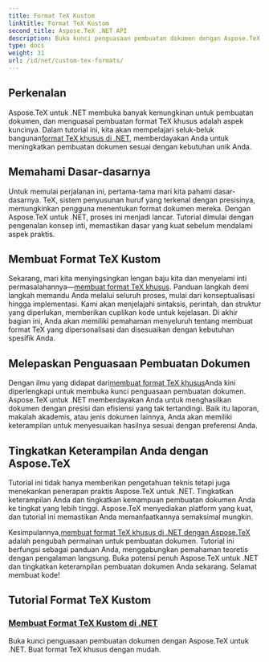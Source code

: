 ```yaml
---
title: Format TeX Kustom
linktitle: Format TeX Kustom
second_title: Aspose.TeX .NET API
description: Buka kunci penguasaan pembuatan dokumen dengan Aspose.TeX untuk .NET. Pelajari cara membuat format TeX khusus dengan mudah dalam tutorial komprehensif ini.
type: docs
weight: 31
url: /id/net/custom-tex-formats/
---
```

## Perkenalan

 Aspose.TeX untuk .NET membuka banyak kemungkinan untuk pembuatan dokumen, dan menguasai pembuatan format TeX khusus adalah aspek kuncinya. Dalam tutorial ini, kita akan mempelajari seluk-beluk bangunan[format TeX khusus di .NET](./create-custom-tex-formats/), memberdayakan Anda untuk meningkatkan pembuatan dokumen sesuai dengan kebutuhan unik Anda.

## Memahami Dasar-dasarnya

Untuk memulai perjalanan ini, pertama-tama mari kita pahami dasar-dasarnya. TeX, sistem penyusunan huruf yang terkenal dengan presisinya, memungkinkan pengguna menentukan format dokumen mereka. Dengan Aspose.TeX untuk .NET, proses ini menjadi lancar. Tutorial dimulai dengan pengenalan konsep inti, memastikan dasar yang kuat sebelum mendalami aspek praktis.

## Membuat Format TeX Kustom

Sekarang, mari kita menyingsingkan lengan baju kita dan menyelami inti permasalahannya—[membuat format TeX khusus](./create-custom-tex-formats/). Panduan langkah demi langkah memandu Anda melalui seluruh proses, mulai dari konseptualisasi hingga implementasi. Kami akan menjelajahi sintaksis, perintah, dan struktur yang diperlukan, memberikan cuplikan kode untuk kejelasan. Di akhir bagian ini, Anda akan memiliki pemahaman menyeluruh tentang membuat format TeX yang dipersonalisasi dan disesuaikan dengan kebutuhan spesifik Anda.

## Melepaskan Penguasaan Pembuatan Dokumen

 Dengan ilmu yang didapat dari[membuat format TeX khusus](./create-custom-tex-formats/)Anda kini diperlengkapi untuk membuka kunci penguasaan pembuatan dokumen. Aspose.TeX untuk .NET memberdayakan Anda untuk menghasilkan dokumen dengan presisi dan efisiensi yang tak tertandingi. Baik itu laporan, makalah akademis, atau jenis dokumen lainnya, Anda akan memiliki keterampilan untuk menyesuaikan hasilnya sesuai dengan preferensi Anda.

## Tingkatkan Keterampilan Anda dengan Aspose.TeX

Tutorial ini tidak hanya memberikan pengetahuan teknis tetapi juga menekankan penerapan praktis Aspose.TeX untuk .NET. Tingkatkan keterampilan Anda dan tingkatkan kemampuan pembuatan dokumen Anda ke tingkat yang lebih tinggi. Aspose.TeX menyediakan platform yang kuat, dan tutorial ini memastikan Anda memanfaatkannya semaksimal mungkin.

 Kesimpulannya,[membuat format TeX khusus di .NET dengan Aspose.TeX](./create-custom-tex-formats/) adalah pengubah permainan untuk pembuatan dokumen. Tutorial ini berfungsi sebagai panduan Anda, menggabungkan pemahaman teoretis dengan pengalaman langsung. Buka potensi penuh Aspose.TeX untuk .NET dan tingkatkan keterampilan pembuatan dokumen Anda sekarang. Selamat membuat kode!
## Tutorial Format TeX Kustom
### [Membuat Format TeX Kustom di .NET](./create-custom-tex-formats/)
Buka kunci penguasaan pembuatan dokumen dengan Aspose.TeX untuk .NET. Buat format TeX khusus dengan mudah.